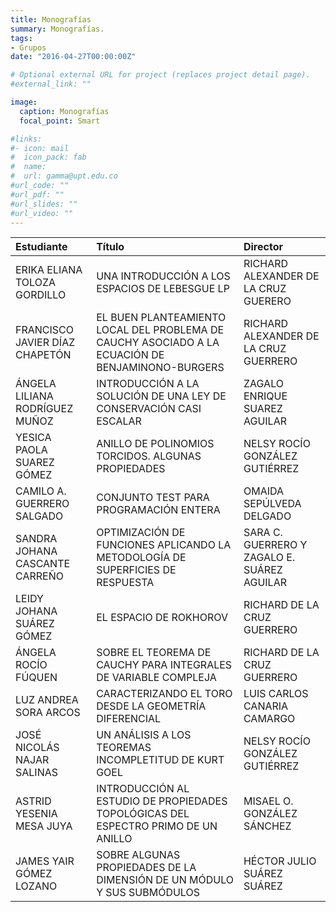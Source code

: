 ```yaml
---
title: Monografías
summary: Monografías.
tags:
- Grupos
date: "2016-04-27T00:00:00Z"

# Optional external URL for project (replaces project detail page).
#external_link: ""

image:
  caption: Monografías
  focal_point: Smart

#links:
#- icon: mail
#  icon_pack: fab
#  name: 
#  url: gamma@upt.edu.co
#url_code: ""
#url_pdf: ""
#url_slides: ""
#url_video: ""
---
```



Estudiante | Título | Director 
:----------| :---------- | :----------
ERIKA ELIANA TOLOZA GORDILLO | UNA INTRODUCCIÓN A LOS ESPACIOS DE LEBESGUE LP | RICHARD ALEXANDER DE LA CRUZ GUERERO
FRANCISCO JAVIER DÍAZ CHAPETÓN | EL BUEN PLANTEAMIENTO LOCAL DEL PROBLEMA DE CAUCHY ASOCIADO A LA ECUACIÓN DE BENJAMINONO-BURGERS | RICHARD ALEXANDER DE LA CRUZ GUERRERO
ÁNGELA LILIANA RODRÍGUEZ MUÑOZ | INTRODUCCIÓN A LA SOLUCIÓN DE UNA LEY DE CONSERVACIÓN CASI ESCALAR | ZAGALO ENRIQUE SUAREZ AGUILAR
YESICA PAOLA SUAREZ GÓMEZ | ANILLO DE POLINOMIOS TORCIDOS. ALGUNAS PROPIEDADES | NELSY ROCÍO GONZÁLEZ GUTIÉRREZ
CAMILO A. GUERRERO SALGADO| CONJUNTO TEST PARA PROGRAMACIÓN ENTERA| OMAIDA SEPÚLVEDA DELGADO 
SANDRA JOHANA CASCANTE CARREÑO | OPTIMIZACIÓN DE FUNCIONES APLICANDO LA METODOLOGÍA DE SUPERFICIES DE RESPUESTA | SARA C. GUERRERO Y ZAGALO E. SUÁREZ AGUILAR
LEIDY JOHANA SUÁREZ GÓMEZ | EL ESPACIO DE ROKHOROV | RICHARD DE LA CRUZ GUERRERO
ÁNGELA ROCÍO FÚQUEN |SOBRE EL TEOREMA DE CAUCHY PARA INTEGRALES DE VARIABLE COMPLEJA | RICHARD DE LA CRUZ GUERRERO
LUZ ANDREA SORA ARCOS| CARACTERIZANDO EL TORO DESDE LA GEOMETRÍA DIFERENCIAL | LUIS CARLOS CANARIA CAMARGO 
JOSÉ NICOLÁS NAJAR SALINAS| UN ANÁLISIS A LOS TEOREMAS INCOMPLETITUD DE KURT GOEL | NELSY ROCÍO GONZÁLEZ GUTIÉRREZ
ASTRID YESENIA MESA JUYA | INTRODUCCIÓN AL ESTUDIO DE PROPIEDADES TOPOLÓGICAS DEL ESPECTRO PRIMO DE UN ANILLO | MISAEL O. GONZÁLEZ SÁNCHEZ
JAMES YAIR GÓMEZ LOZANO | SOBRE ALGUNAS PROPIEDADES DE LA DIMENSIÓN DE UN MÓDULO Y SUS SUBMÓDULOS | HÉCTOR JULIO SUÁREZ SUÁREZ
